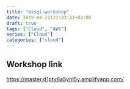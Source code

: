 ```yaml
---
title: "mssql-workshop"
date: 2019-04-21T22:33:33+03:00
draft: true
tags: ["Cloud", "AWS"]
series: ["Cloud"]
categories: ["cloud"]
---
```


## Workshop link

https://master.d1pty6a5yrjl5y.amplifyapp.com/